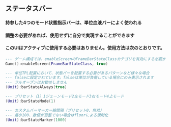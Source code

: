 ## ステータスバー

#### 持参した4つのモード状態指示バーは、単位血液バーによく使われる

#### 調整の必要があれば、使用せずに自分で実現することができます

#### このUIはアクティブに使用する必要はありません。使用方法は次のとおりです。

```lua
--- ゲーム構成では、enableScreenのFrameBarStateClassカテゴリを有効にする必要があります
Game():enableScreen(FrameBarStateClass, true)

--- 単位TPL配置において、状態バーを配置する必要があるパターンなど様々な場合
--- falseに設定されています。falseは単位が負傷している場合にのみ表示されます
--- フルオープンはお勧めしません
(Unit):barStateAlways(true)

--- プリセット（1）1ジェーンモード2左モード3右モード4上モード
(Unit):barStateMode(1)

--- カスタムバーマーカー線間隔（プリセット0、無効）
--- 最小100、数値が百整でない場合はfloorによる規則化
(Unit):barStateMarker(1000)
```
